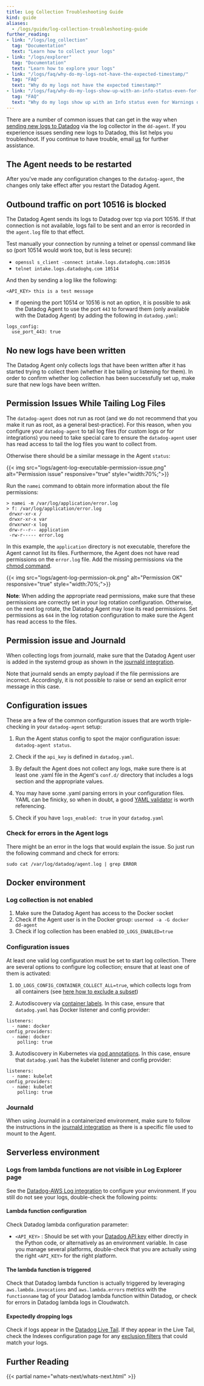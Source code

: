 ```yaml
---
title: Log Collection Troubleshooting Guide
kind: guide
aliases:
  - /logs/guide/log-collection-troubleshooting-guide
further_reading:
- link: "/logs/log_collection"
  tag: "Documentation"
  text: "Learn how to collect your logs"
- link: "/logs/explorer"
  tag: "Documentation"
  text: "Learn how to explore your logs"
- link: "/logs/faq/why-do-my-logs-not-have-the-expected-timestamp/"
  tag: "FAQ"
  text: "Why do my logs not have the expected timestamp?"
- link: "/logs/faq/why-do-my-logs-show-up-with-an-info-status-even-for-warnings-or-errors/"
  tag: "FAQ"
  text: "Why do my logs show up with an Info status even for Warnings or Errors?"
---
```


There are a number of common issues that can get in the way when [sending new logs to Datadog][1] via the log collector in the `dd-agent`. If you experience issues sending new logs to Datadog, this list helps you troubleshoot. If you continue to have trouble, email [us][2] for further assistance.

## The Agent needs to be restarted

After you've made any configuration changes to the `datadog-agent`, the changes only take effect after you restart the Datadog Agent.

## Outbound traffic on port 10516 is blocked

The Datadog Agent sends its logs to Datadog over tcp via port 10516. If that connection is not available, logs fail to be sent and an error is recorded in the `agent.log` file to that effect.

Test manually your connection by running a telnet or openssl command like so (port 10514 would work too, but is less secure):

* `openssl s_client -connect intake.logs.datadoghq.com:10516`
* `telnet intake.logs.datadoghq.com 10514`

And then by sending a log like the following:

```
<API_KEY> this is a test message
```

- If opening the port 10514 or 10516 is not an option, it is possible to ask the Datadog Agent to use the port `443` to forward them (only available with the Datadog Agent) by adding the following in `datadog.yaml`:

```
logs_config:
  use_port_443: true
```

## No new logs have been written

The Datadog Agent only collects logs that have been written after it has started trying to collect them (whether it be tailing or listening for them). In order to confirm whether log collection has been successfully set up, make sure that new logs have been written.

## Permission Issues While Tailing Log Files

The `datadog-agent` does not run as root (and we do not recommend that you make it run as root, as a general best-practice). For this reason, when you configure your `datadog-agent` to tail log files (for custom logs or for integrations) you need to take special care to ensure the `datadog-agent` user has read access to tail the log files you want to collect from.

Otherwise there should be a similar message in the Agent `status`:

{{< img src="logs/agent-log-executable-permission-issue.png" alt="Permission issue" responsive="true" style="width:70%;">}}

Run the `namei` command to obtain more information about the file permissions:

```
> namei -m /var/log/application/error.log
> f: /var/log/application/error.log
 drwxr-xr-x /
 drwxr-xr-x var
 drwxrwxr-x log
 drw-r--r-- application
 -rw-r----- error.log
```

In this example, the `application` directory is not executable, therefore the Agent cannot list its files. Furthermore, the Agent does not have read permissions on the `error.log` file.
Add the missing permissions via the [chmod command][3].

{{< img src="logs/agent-log-permission-ok.png" alt="Permission OK" responsive="true" style="width:70%;">}}

**Note**: When adding the appropriate read permissions, make sure that these permissions are correctly set in your log rotation configuration. Otherwise, on the next log rotate, the Datadog Agent may lose its read permissions.
Set permissions as `644` in the log rotation configuration to make sure the Agent has read access to the files.

## Permission issue and Journald

When collecting logs from journald, make sure that the Datadog Agent user is added in the systemd group as shown in the [journald integration][4].

Note that journald sends an empty payload if the file permissions are incorrect. Accordingly, it is not possible to raise or send an explicit error message in this case.

## Configuration issues

These are a few of the common configuration issues that are worth triple-checking in your `datadog-agent` setup:

1. Run the Agent status config to spot the major configuration issue: `datadog-agent status`.

2. Check if the `api_key` is defined in `datadog.yaml`.

3. By default the Agent does not collect any logs, make sure there is at least one .yaml file in the Agent's `conf.d/` directory that includes a logs section and the appropriate values.

4. You may have some .yaml parsing errors in your configuration files. YAML can be finicky, so when in doubt, a good [YAML validator][5] is worth referencing.

5. Check if you have `logs_enabled: true` in your `datadog.yaml`

### Check for errors in the Agent logs

There might be an error in the logs that would explain the issue. So just run the following command and check for errors:

```
sudo cat /var/log/datadog/agent.log | grep ERROR
```

## Docker environment

### Log collection is not enabled

1. Make sure the Datadog Agent has access to the Docker socket
2. Check if the Agent user is in the Docker group: `usermod -a -G docker dd-agent`
3. Check if log collection has been enabled `DD_LOGS_ENABLED=true`

### Configuration issues

At least one valid log configuration must be set to start log collection. There are several options to configure log collection; ensure that at least one of them is activated:

1. `DD_LOGS_CONFIG_CONTAINER_COLLECT_ALL=true`, which collects logs from all containers (see [here how to exclude a subset][6])

2. Autodiscovery via [container labels][7]. In this case, ensure that `datadog.yaml` has Docker listener and config provider:

```
listeners:
  - name: docker
config_providers:
  - name: docker
    polling: true
```

3. Autodiscovery in Kubernetes via [pod annotations][8]. In this case, ensure that `datadog.yaml` has the kubelet listener and config provider:

```
listeners:
  - name: kubelet
config_providers:
  - name: kubelet
    polling: true
```

### Journald

When using Journald in a containerized environment, make sure to follow the instructions in the [journald integration][4] as there is a specific file used to mount to the Agent.

## Serverless environment

### Logs from lambda functions are not visible in Log Explorer page

See the [Datadog-AWS Log integration][9] to configure your environment. If you still do not see your logs, double-check the following points:

#### Lambda function configuration

Check Datadog lambda configuration parameter:

* `<API_KEY>` : Should be set with your [Datadog API key][10] either directly in the Python code, or alternatively as an environment variable. In case you manage several platforms, double-check that you are actually using the right `<API_KEY>` for the right platform.


#### The lambda function is triggered

Check that Datadog lambda function is actually triggered by leveraging `aws.lambda.invocations` and `aws.lambda.errors` metrics with the `functionname` tag of your Datadog lambda function within Datadog, or check for errors in Datadog lambda logs in Cloudwatch.

#### Expectedly dropping logs

Check if logs appear in the [Datadog Live Tail][11]. If they appear in the Live Tail, check the Indexes configuration page for any [exclusion filters][12] that could match your logs.

## Further Reading

{{< partial name="whats-next/whats-next.html" >}}


[1]: /logs
[2]: /help
[3]: https://en.wikipedia.org/wiki/Chmod
[4]: https://docs.datadoghq.com/integrations/journald/#pagetitle
[5]: https://codebeautify.org/yaml-validator
[6]: /logs/log_collection/docker/?tab=containerinstallation#filter-containers
[7]: /logs/log_collection/docker/?tab=dockerfile#examples
[8]: /agent/autodiscovery/?tab=kubernetes#setting-up-check-templates
[9]: /integrations/amazon_web_services/?tab=allpermissions#set-up-the-datadog-lambda-function
[10]: https://app.datadoghq.com/account/settings#api
[11]: https://app.datadoghq.com/logs/livetail
[12]: /logs/logging_without_limits/#exclusion-filters
